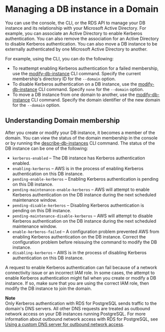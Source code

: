 # Managing a DB instance in a Domain<a name="postgresql-kerberos-managing"></a>

You can use the console, the CLI, or the RDS API to manage your DB instance and its relationship with your Microsoft Active Directory\. For example, you can associate an Active Directory to enable Kerberos authentication\. You can also remove the association for an Active Directory to disable Kerberos authentication\. You can also move a DB instance to be externally authenticated by one Microsoft Active Directory to another\.

For example, using the CLI, you can do the following:
+ To reattempt enabling Kerberos authentication for a failed membership, use the [modify\-db\-instance](https://docs.aws.amazon.com/cli/latest/reference/rds/modify-db-instance.html) CLI command\. Specify the current membership's directory ID for the `--domain` option\.
+ To disable Kerberos authentication on a DB instance, use the [modify\-db\-instance](https://docs.aws.amazon.com/cli/latest/reference/rds/modify-db-instance.html) CLI command\. Specify `none` for the `--domain` option\.
+ To move a DB instance from one domain to another, use the [modify\-db\-instance](https://docs.aws.amazon.com/cli/latest/reference/rds/modify-db-instance.html) CLI command\. Specify the domain identifier of the new domain for the `--domain` option\.

## Understanding Domain membership<a name="postgresql-kerberos-managing.understanding"></a>

After you create or modify your DB instance, it becomes a member of the domain\. You can view the status of the domain membership in the console or by running the [describe\-db\-instances](https://docs.aws.amazon.com/cli/latest/reference/rds/describe-db-instances.html) CLI command\. The status of the DB instance can be one of the following: 
+ `kerberos-enabled` – The DB instance has Kerberos authentication enabled\.
+ `enabling-kerberos` – AWS is in the process of enabling Kerberos authentication on this DB instance\.
+ `pending-enable-kerberos` – Enabling Kerberos authentication is pending on this DB instance\.
+ `pending-maintenance-enable-kerberos` – AWS will attempt to enable Kerberos authentication on the DB instance during the next scheduled maintenance window\.
+ `pending-disable-kerberos` – Disabling Kerberos authentication is pending on this DB instance\.
+ `pending-maintenance-disable-kerberos` – AWS will attempt to disable Kerberos authentication on the DB instance during the next scheduled maintenance window\.
+ `enable-kerberos-failed` – A configuration problem prevented AWS from enabling Kerberos authentication on the DB instance\. Correct the configuration problem before reissuing the command to modify the DB instance\.
+ `disabling-kerberos` – AWS is in the process of disabling Kerberos authentication on this DB instance\.

A request to enable Kerberos authentication can fail because of a network connectivity issue or an incorrect IAM role\. In some cases, the attempt to enable Kerberos authentication might fail when you create or modify a DB instance\. If so, make sure that you are using the correct IAM role, then modify the DB instance to join the domain\.

**Note**  
Only Kerberos authentication with RDS for PostgreSQL sends traffic to the domain's DNS servers\. All other DNS requests are treated as outbound network access on your DB instances running PostgreSQL\. For more information about outbound network access with RDS for PostgreSQL, see [Using a custom DNS server for outbound network access](Appendix.PostgreSQL.CommonDBATasks.CustomDNS.md)\.